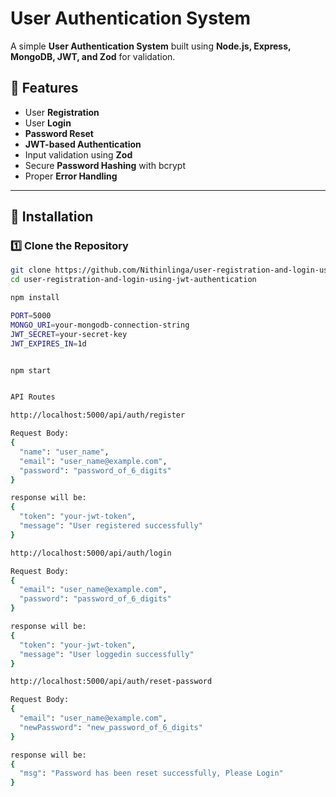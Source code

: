 # User Authentication System

A simple **User Authentication System** built using **Node.js, Express, MongoDB, JWT, and Zod** for validation.

## 📜 Features
- User **Registration**
- User **Login**
- **Password Reset**
- **JWT-based Authentication**
- Input validation using **Zod**
- Secure **Password Hashing** with bcrypt
- Proper **Error Handling**

---

## 🚀 Installation

### 1️⃣ Clone the Repository  
```bash
git clone https://github.com/Nithinlinga/user-registration-and-login-using-jwt-authentication
cd user-registration-and-login-using-jwt-authentication

npm install

PORT=5000
MONGO_URI=your-mongodb-connection-string
JWT_SECRET=your-secret-key
JWT_EXPIRES_IN=1d


npm start


API Routes

http://localhost:5000/api/auth/register

Request Body:
{
  "name": "user_name",
  "email": "user_name@example.com",
  "password": "password_of_6_digits"
}

response will be:
{
  "token": "your-jwt-token",
  "message": "User registered successfully"
}

http://localhost:5000/api/auth/login

Request Body:
{
  "email": "user_name@example.com",
  "password": "password_of_6_digits"
}

response will be:
{
  "token": "your-jwt-token",
  "message": "User loggedin successfully"
}

http://localhost:5000/api/auth/reset-password

Request Body:
{
  "email": "user_name@example.com",
  "newPassword": "new_password_of_6_digits"
}

response will be:
{
  "msg": "Password has been reset successfully, Please Login"
}


